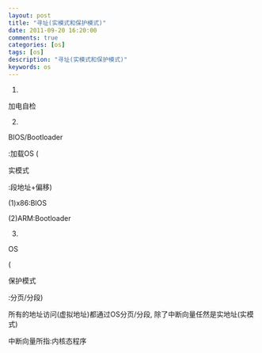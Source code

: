 ```yaml
---
layout: post
title: "寻址(实模式和保护模式)"
date: 2011-09-20 16:20:00 
comments: true
categories: [os]
tags: [os]
description: "寻址(实模式和保护模式)"
keywords: os
---
```



 
  1.
  
   加电自检
  
 
 
  2.
  
   BIOS/Bootloader
  
  :加载OS (
  
   实模式
  
  :段地址+偏移)
 
 
  (1)x86:BIOS
 
 
  (2)ARM:Bootloader
 
 
  3.
  
   OS
  
  (
  
   保护模式
  
  :分页/分段)
 
 
  所有的地址访问(虚拟地址)都通过OS分页/分段, 除了中断向量任然是实地址(实模式)
 
 
  
  
 
 
  
  
 
 
  
  
 
 
  中断向量所指:内核态程序
 


